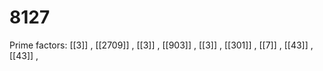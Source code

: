 # 8127

Prime factors: [[3]] , [[2709]] , [[3]] , [[903]] , [[3]] , [[301]] , [[7]] , [[43]] , [[43]] , 